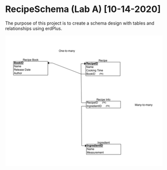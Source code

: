 # RecipeSchema (Lab A) [10-14-2020]

The purpose of this project is to create a schema design with tables and relationships using erdPlus.

![Recipe Schema](RecipeSchema.png)